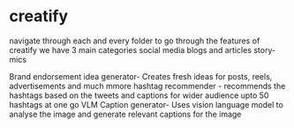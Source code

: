 # creatify

navigate through each and every folder to go through the features of creatify 
we have 3 main categories 
social media
blogs and articles 
story-mics

Brand endorsement idea generator- Creates fresh ideas for posts, reels, advertisements and much mmore
hashtag recommender - recommends the hashtags based on the tweets and captions for wider audience upto 50 hashtags at one go
VLM Caption generator- Uses vision language model to analyse the image and generate relevant captions for the image
